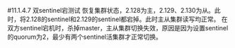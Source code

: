 #11.1.4.7	双sentinel宕测试
恢复集群状态，2.128为主，2.129、2.130为从。此时，将2.128的sentinel和2.129的sentinel都宕掉。此时主从集群读写均正常。
在双方sentinel宕机时，杀掉master，主从集群切换失效，原因是因为设置sentinel 的quorum为2，最少有两个sentinel活集群才正常切换。

